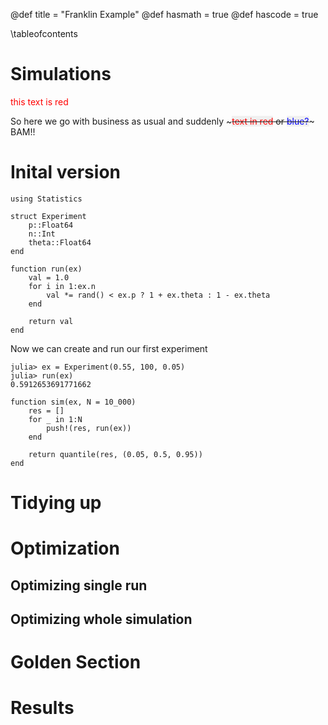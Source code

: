 @def title = "Franklin Example"
@def hasmath = true
@def hascode = true

\tableofcontents

# Simulations

<span style="color:red">this text is red</span>

So here we go with business as usual and suddenly ~~~<span style="color:red; background-color:#F0F0F0">text in red</span> or <span style="color:blue; background-color:#F0F0F0">blue?</span>~~~ BAM!!

# Inital version

```
using Statistics

struct Experiment
    p::Float64
    n::Int
    theta::Float64
end

function run(ex)
    val = 1.0
    for i in 1:ex.n
        val *= rand() < ex.p ? 1 + ex.theta : 1 - ex.theta
    end
    
    return val
end
```

Now we can create and run our first experiment

```
julia> ex = Experiment(0.55, 100, 0.05)
julia> run(ex)
0.5912653691771662
```

```
function sim(ex, N = 10_000)
    res = []
    for _ in 1:N
        push!(res, run(ex))
    end
    
    return quantile(res, (0.05, 0.5, 0.95))
end
```

# Tidying up


# Optimization

## Optimizing single run

## Optimizing whole simulation

# Golden Section

# Results
